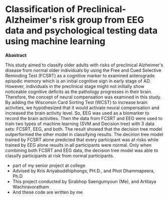 # Classification of Preclinical-Alzheimer's risk group from EEG data and psychological testing data using machine learning

**Abastract**

This study aimed to classify older adults with risks of preclinical Alzheimer's disease from normal older individuals by using the Free and Cued Selective Reminding Test (FCSRT) as a cognitive marker to examined anterograde episodic memory which is an initial cognitive sign in early stage of AD. However, individuals in the preclinical stage might not initially show noticeable cognitive deficits as the pathology progresses in their brain. Therefore, the concept of neural compensation was examined in this study. By adding the Wisconsin Card Sorting Test (WCST) to increase brain activities, we hypothesized that it would activate neural compensation and increased the brain activity level. So, EEG was used as a biomarker to record the brain activities. Then the data from FCSRT and EEG were used to train two types of machine learning (SVM and Decision tree) with 3 data sets: FCSRT, EEG, and both. The result showed that the decision tree model outperformed the other model in classifying results. The decirion tree model trained by FCSRT alone predicted that every participant was at risks while trained by EEG alone results in all participants were normal. Only when combining both FCSRT and EEG data, the decision tree model was able to classify participants at risk from normal participants.

- part of my senior project at college
- Advised by Kris Ariyabuddhiphongs, PH.D., and Phot Dhammapeera, Ph.D
- This project conducted by Sirabhop Saengumyoun (Me), and Artitaya Wachiravoratham
- And these code are written by me
